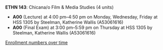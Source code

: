 **ETHN 143**: Chicana/o Film & Media Studies (4 units)

- **A00** (Lecture) at 4:00 pm–4:50 pm on Monday, Wednesday, Friday at HSS 1305 by Steelman, Katherine Wallis (A53061616)
- **A00** (Final Exam) at 3:00 pm–5:59 pm on Thursday at HSS 1305 by Steelman, Katherine Wallis (A53061616)

[Enrollment numbers over time](./ETHN143.tsv)
